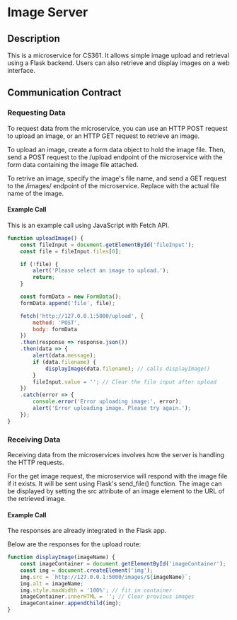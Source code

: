 # Image Server

## Description

This is a microservice for CS361. It allows simple image upload and retrieval using a Flask backend. Users can also retrieve and display images on a web interface.

## Communication Contract

### Requesting Data

To request data from the microservice, you can use an HTTP POST request to upload an image, or an HTTP GET request to retrieve an image. 

To upload an image, create a form data object to hold the image file. Then, send a POST request to the /upload endpoint of the microservice with the form data containing the image file attached. 

To retrive an image, specify the image's file name, and send a GET request to the /images/<filename> endpoint of the microservice. Replace <filename> with the actual file name of the image.

#### Example Call
This is an example call using JavaScript with Fetch API.

```javascript
function uploadImage() {
    const fileInput = document.getElementById('fileInput');
    const file = fileInput.files[0];

    if (!file) {
        alert('Please select an image to upload.');
        return;
    }

    const formData = new FormData();
    formData.append('file', file);

    fetch('http://127.0.0.1:5000/upload', {
        method: 'POST',
        body: formData
    })
    .then(response => response.json())
    .then(data => {
        alert(data.message);
        if (data.filename) {
            displayImage(data.filename); // calls displayImage()
        }
        fileInput.value = ''; // Clear the file input after upload
    })
    .catch(error => {
        console.error('Error uploading image:', error);
        alert('Error uploading image. Please try again.');
    });
}
```

### Receiving Data

Receiving data from the microservices involves how the server is handling the HTTP requests.

For the get image request, the microservice will respond with the image file if it exists. It will be sent using Flask's send_file() function. The image can be displayed by setting the src attribute of an image element to the URL of the retrieved image. 

#### Example Call
The responses are already integrated in the Flask app.

Below are the responses for the upload route:
```javascript
function displayImage(imageName) {
    const imageContainer = document.getElementById('imageContainer');
    const img = document.createElement('img');
    img.src = `http://127.0.0.1:5000/images/${imageName}`;
    img.alt = imageName;
    img.style.maxWidth = '100%'; // fit in container
    imageContainer.innerHTML = ''; // Clear previous images
    imageContainer.appendChild(img);
}
```

